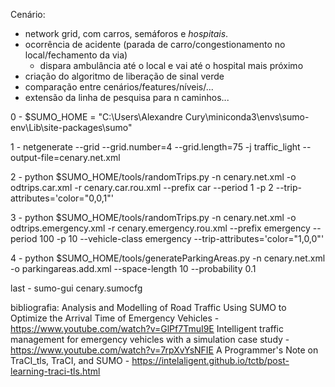 Cenário: 
  - network grid, com carros, semáforos e *hospitais*.
  - ocorrência de acidente (parada de carro/congestionamento no local/fechamento da via)
    - dispara ambulância até o local e vai até o hospital mais próximo
  - criação do algoritmo de liberação de sinal verde
  - comparação entre cenários/features/níveis/...
  - extensão da linha de pesquisa para n caminhos...
    

0 - $SUMO_HOME = "C:\Users\Alexandre Cury\miniconda3\envs\sumo-env\Lib\site-packages\sumo"

1 - netgenerate --grid --grid.number=4 --grid.length=75 -j traffic_light --output-file=cenary.net.xml

2 - python $SUMO_HOME/tools/randomTrips.py -n cenary.net.xml -o odtrips.car.xml -r cenary.car.rou.xml --prefix car --period 1 -p 2 --trip-attributes='color=\"0,0,1\"'

3 - python $SUMO_HOME/tools/randomTrips.py -n cenary.net.xml -o odtrips.emergency.xml -r cenary.emergency.rou.xml --prefix emergency --period 100 -p 10 --vehicle-class emergency --trip-attributes='color=\"1,0,0\"'

4 - python $SUMO_HOME/tools/generateParkingAreas.py -n cenary.net.xml -o parkingareas.add.xml --space-length 10 --probability 0.1

last - sumo-gui cenary.sumocfg


bibliografia:
Analysis and Modelling of Road Traffic Using SUMO to Optimize the Arrival Time of Emergency Vehicles - https://www.youtube.com/watch?v=GlPf7TmuI9E
Intelligent traffic management for emergency vehicles with a simulation case study - https://www.youtube.com/watch?v=7rpXvYsNFIE
A Programmer's Note on TraCI_tls, TraCI, and SUMO - https://intelaligent.github.io/tctb/post-learning-traci-tls.html

